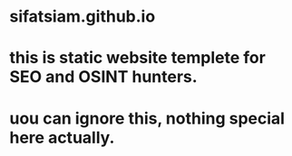 # sifatsiam.github.io
# this is static website templete for SEO and OSINT hunters.
# uou can ignore this, nothing special here actually.
